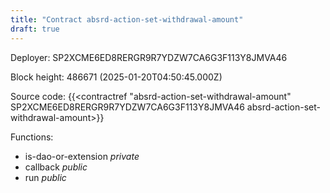```yaml
---
title: "Contract absrd-action-set-withdrawal-amount"
draft: true
---
```

Deployer: SP2XCME6ED8RERGR9R7YDZW7CA6G3F113Y8JMVA46


 



Block height: 486671 (2025-01-20T04:50:45.000Z)

Source code: {{<contractref "absrd-action-set-withdrawal-amount" SP2XCME6ED8RERGR9R7YDZW7CA6G3F113Y8JMVA46 absrd-action-set-withdrawal-amount>}}

Functions:

* is-dao-or-extension _private_
* callback _public_
* run _public_
